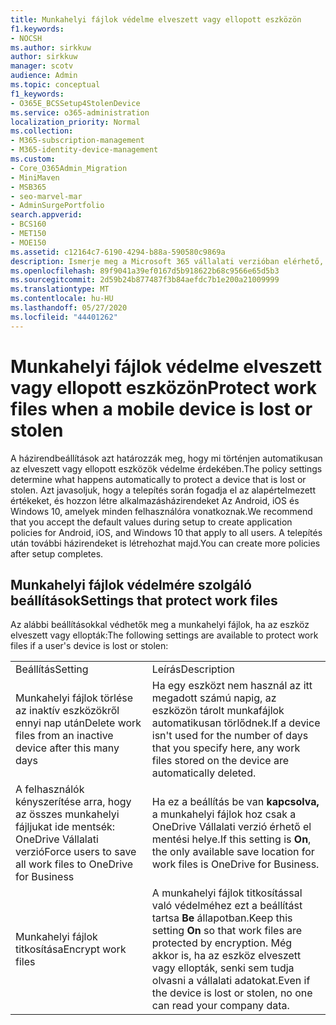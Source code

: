 ```yaml
---
title: Munkahelyi fájlok védelme elveszett vagy ellopott eszközön
f1.keywords:
- NOCSH
ms.author: sirkkuw
author: sirkkuw
manager: scotv
audience: Admin
ms.topic: conceptual
f1_keywords:
- O365E_BCSSetup4StolenDevice
ms.service: o365-administration
localization_priority: Normal
ms.collection:
- M365-subscription-management
- M365-identity-device-management
ms.custom:
- Core_O365Admin_Migration
- MiniMaven
- MSB365
- seo-marvel-mar
- AdminSurgePortfolio
search.appverid:
- BCS160
- MET150
- MOE150
ms.assetid: c12164c7-6190-4294-b88a-590580c9869a
description: Ismerje meg a Microsoft 365 vállalati verzióban elérhető, a munkahelyi fájlok védelmét szolgáló beállításokat, ha a felhasználó eszköze elveszik vagy ellopják.
ms.openlocfilehash: 89f9041a39ef0167d5b918622b68c9566e65d5b3
ms.sourcegitcommit: 2d59b24b877487f3b84aefdc7b1e200a21009999
ms.translationtype: MT
ms.contentlocale: hu-HU
ms.lasthandoff: 05/27/2020
ms.locfileid: "44401262"
---
```

# <a name="protect-work-files-when-a-mobile-device-is-lost-or-stolen"></a><span data-ttu-id="3b4c1-103">Munkahelyi fájlok védelme elveszett vagy ellopott eszközön</span><span class="sxs-lookup"><span data-stu-id="3b4c1-103">Protect work files when a mobile device is lost or stolen</span></span>

<span data-ttu-id="3b4c1-104">A házirendbeállítások azt határozzák meg, hogy mi történjen automatikusan az elveszett vagy ellopott eszközök védelme érdekében.</span><span class="sxs-lookup"><span data-stu-id="3b4c1-104">The policy settings determine what happens automatically to protect a device that is lost or stolen.</span></span> <span data-ttu-id="3b4c1-105">Azt javasoljuk, hogy a telepítés során fogadja el az alapértelmezett értékeket, és hozzon létre alkalmazásházirendeket Az Android, iOS és Windows 10, amelyek minden felhasználóra vonatkoznak.</span><span class="sxs-lookup"><span data-stu-id="3b4c1-105">We recommend that you accept the default values during setup to create application policies for Android, iOS, and Windows 10 that apply to all users.</span></span> <span data-ttu-id="3b4c1-106">A telepítés után további házirendeket is létrehozhat majd.</span><span class="sxs-lookup"><span data-stu-id="3b4c1-106">You can create more policies after setup completes.</span></span>
  
## <a name="settings-that-protect-work-files"></a><span data-ttu-id="3b4c1-107">Munkahelyi fájlok védelmére szolgáló beállítások</span><span class="sxs-lookup"><span data-stu-id="3b4c1-107">Settings that protect work files</span></span>

<span data-ttu-id="3b4c1-108">Az alábbi beállításokkal védhetők meg a munkahelyi fájlok, ha az eszköz elveszett vagy ellopták:</span><span class="sxs-lookup"><span data-stu-id="3b4c1-108">The following settings are available to protect work files if a user's device is lost or stolen:</span></span>
  
|||
|:-----|:-----|
|<span data-ttu-id="3b4c1-109">Beállítás</span><span class="sxs-lookup"><span data-stu-id="3b4c1-109">Setting</span></span>  <br/> |<span data-ttu-id="3b4c1-110">Leírás</span><span class="sxs-lookup"><span data-stu-id="3b4c1-110">Description</span></span>  <br/> |
|<span data-ttu-id="3b4c1-111">Munkahelyi fájlok törlése az inaktív eszközökről ennyi nap után</span><span class="sxs-lookup"><span data-stu-id="3b4c1-111">Delete work files from an inactive device after this many days</span></span>  <br/> |<span data-ttu-id="3b4c1-112">Ha egy eszközt nem használ az itt megadott számú napig, az eszközön tárolt munkafájlok automatikusan törlődnek.</span><span class="sxs-lookup"><span data-stu-id="3b4c1-112">If a device isn't used for the number of days that you specify here, any work files stored on the device are automatically deleted.</span></span>  <br/> |
|<span data-ttu-id="3b4c1-113">A felhasználók kényszerítése arra, hogy az összes munkahelyi fájljukat ide mentsék: OneDrive Vállalati verzió</span><span class="sxs-lookup"><span data-stu-id="3b4c1-113">Force users to save all work files to OneDrive for Business</span></span>  <br/> |<span data-ttu-id="3b4c1-114">Ha ez a beállítás be van **kapcsolva,** a munkahelyi fájlok hoz csak a OneDrive Vállalati verzió érhető el mentési helye.</span><span class="sxs-lookup"><span data-stu-id="3b4c1-114">If this setting is **On**, the only available save location for work files is OneDrive for Business.</span></span>  <br/> |
|<span data-ttu-id="3b4c1-115">Munkahelyi fájlok titkosítása</span><span class="sxs-lookup"><span data-stu-id="3b4c1-115">Encrypt work files</span></span>  <br/> |<span data-ttu-id="3b4c1-116">A munkahelyi fájlok titkosítással való védelméhez ezt a beállítást tartsa **Be** állapotban.</span><span class="sxs-lookup"><span data-stu-id="3b4c1-116">Keep this setting **On** so that work files are protected by encryption.</span></span> <span data-ttu-id="3b4c1-117">Még akkor is, ha az eszköz elveszett vagy ellopták, senki sem tudja olvasni a vállalati adatokat.</span><span class="sxs-lookup"><span data-stu-id="3b4c1-117">Even if the device is lost or stolen, no one can read your company data.</span></span>  <br/> |
   

